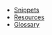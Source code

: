 - [<div class="ps-icon ps-icon-code"></div> Snippets](sidebars/snippets.md)
- [<div class="ps-icon ps-icon-coffee-hot"></div> Resources](sidebars/resources.md)
- [<div class="ps-icon ps-icon-book-tag"></div> Glossary](sidebars/glossary.md)